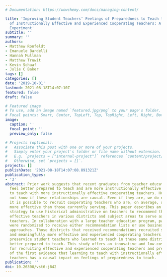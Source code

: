 ```yaml
---
# Documentation: https://wowchemy.com/docs/managing-content/

title: 'Improving Student Teachers’ Feelings of Preparedness to Teach through Recruitment
  of Instructionally Effective and Experienced Cooperating Teachers: A Randomized
  Experiment'
subtitle: ''
summary: ''
authors:
- Matthew Ronfeldt
- Emanuele Bardelli
- Hannah Mullman
- Matthew Truwit
- Kevin Schaaf
- Julie C Baker
tags: []
categories: []
date: '2019-10-01'
lastmod: 2021-08-18T14:07:10Z
featured: false
draft: false

# Featured image
# To use, add an image named `featured.jpg/png` to your page's folder.
# Focal points: Smart, Center, TopLeft, Top, TopRight, Left, Right, BottomLeft, Bottom, BottomRight.
image:
  caption: ''
  focal_point: ''
  preview_only: false

# Projects (optional).
#   Associate this post with one or more of your projects.
#   Simply enter your project's folder or file name without extension.
#   E.g. `projects = ["internal-project"]` references `content/project/deep-learning/index.md`.
#   Otherwise, set `projects = []`.
projects: []
publishDate: '2021-08-18T14:07:08.891321Z'
publication_types:
- '3'
abstract: Prior work suggests that recent graduates from teacher education programs
  feel better prepared to teach and are more instructionally effective when they learned
  to teach with more instructionally effective cooperating teachers. However, we do
  not know if these relationships are causal. Even if they are, we do not know if
  it is possible to recruit cooperating teachers who are, on average, significantly
  more effective than those currently serving. This paper describes an innovative
  strategy to use historical administrative on teachers to recommend the most instructionally
  effective teachers in various districts and subject areas to serve as cooperating
  teachers. In collaboration with a large teacher education program, partnering districts
  were randomized to receive either recommendation lists or use business-as-usual
  approaches. Those districts that received recommendations recruited significantly
  and meaningfully more effective and experienced cooperating teachers. Additionally,
  preservice student teachers who learned to teach in these same districts felt significantly
  better prepared to teach. This study offers an innovative and low-cost strategy
  for recruiting effective and experienced cooperating teachers and presents some
  of the first evidence that learning to teach with instructionally effective cooperating
  teachers has a causal impact on feelings of preparedness to teach.
publication: ''
doi: 10.26300/vst6-j842
---
```


